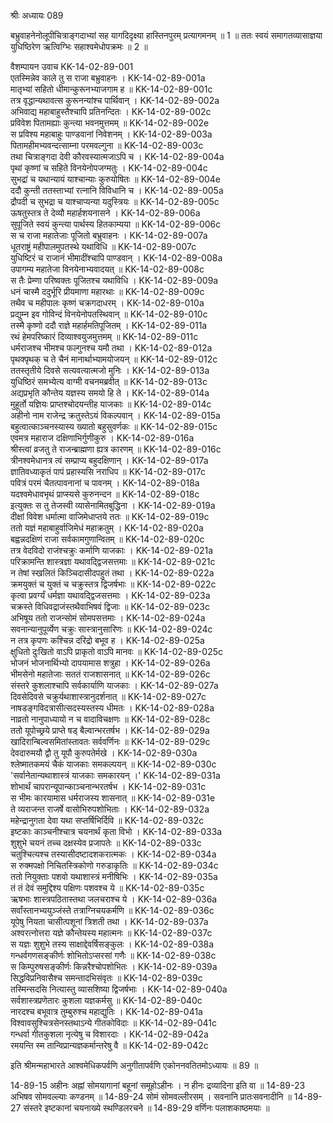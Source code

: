 श्रीः
अध्यायः 089

बभ्रुवाहनेनोलूपीचित्राङ्गदाभ्यां सह यागदिदृक्ष्या हास्तिनपुरम् प्रत्यागमनम् ॥ 1 ॥ ततः स्वयं समागतव्यासाज्ञया युधिष्ठिरेण ऋत्विग्भिः सहाश्वमेधोपक्रमः ॥ 2 ॥

वैशम्पायन उवाच 	KK-14-02-89-001  
एतस्मिन्नेव काले तु स राजा बभ्रुवाहनः ।	KK-14-02-89-001a  
मातृभ्यां सहितो धीमान्कुरूनभ्याजगाम ह ॥	KK-14-02-89-001c  
तत्र वृद्धान्यथावत्स कुरूनन्यांश्च पार्थिवान् ।	KK-14-02-89-002a  
अभिवाद्य महाबाहुस्तैश्चापि प्रतिनन्दितः ।	KK-14-02-89-002c  
प्रविवेश पितामह्याः कुन्त्या भवनमुत्तमम् ॥	KK-14-02-89-002e  
स प्रविश्य महाबाहुः पाण्डवानां निवेशनम् ।	KK-14-02-89-003a  
पितामहीमभ्यवन्दत्साम्ना परमवल्गुना ॥	KK-14-02-89-003c  
तथा चित्राङ्गदा देवी कौरवस्यात्मजाऽपि च ।	KK-14-02-89-004a  
पृथां कृष्णां च सहिते विनयेनोपजग्मतुः ।	KK-14-02-89-004c  
सुभद्रां च यथान्यायं याश्चान्याः कुरुयोषितः ॥	KK-14-02-89-004e  
ददौ कुन्ती ततस्ताभ्यां रत्नानि विविधानि च ।	KK-14-02-89-005a  
द्रौपदी च सुभद्रा च याश्चाप्यन्या यदुस्त्रियः ॥	KK-14-02-89-005c  
ऊषतुस्तत्र ते देव्यौ महार्हशयनासने ।	KK-14-02-89-006a  
सुपूजिते स्वयं कुन्त्या पार्थस्य हितकाम्यया ॥	KK-14-02-89-006c  
स च राजा महातेजाः पूजितो बभ्रुवाहनः ।	KK-14-02-89-007a  
धूतराष्ट्रं महीपालमुपतस्थे यथाविधि ॥	KK-14-02-89-007c  
युधिष्टिरं च राजानं भीमादींश्चापि पाण्डवान् ।	KK-14-02-89-008a  
उपागम्य महातेजा विनयेनाभ्यवादयत् ॥	KK-14-02-89-008c  
स तैः प्रेम्णा परिष्वक्तः पूजितश्च यथाविधि ।	KK-14-02-89-009a  
धनं चास्मै ददुर्भूरि प्रीयमाणा महारथाः ॥	KK-14-02-89-009c  
तथैव च महीपालः कृष्णं चक्रगदाधरम् ।	KK-14-02-89-010a  
प्रद्युम्न इव गोविन्दं विनयेनोपतस्थिवान् ॥	KK-14-02-89-010c  
तस्मै कृष्णो ददौ राज्ञे महार्हमतिपूजितम् ।	KK-14-02-89-011a  
रथं हेमपरिष्कारं दिव्याश्वयुजमुत्तमम् ॥	KK-14-02-89-011c  
धर्मराजश्च भीमश्च फल्गुनश्च यमौ तथा ।	KK-14-02-89-012a  
पृथक्पृथक् च ते चैनं मानार्थाभ्यामयोजयन् ॥	KK-14-02-89-012c  
ततस्तृतीये दिवसे सत्यवत्यात्मजो मुनिः ।	KK-14-02-89-013a  
युधिष्ठिरं समभ्येत्य वाग्मी वचनमब्रवीत् ॥	KK-14-02-89-013c  
अद्यप्रभृति कौन्तेय यज्ञस्य समयो हि ते ।	KK-14-02-89-014a  
मुहूर्तो यज्ञियः प्राप्तश्चोदयन्तीह याजकाः ॥	KK-14-02-89-014c  
अहीनो नाम राजेन्द्र क्रतुस्तेऽयं विकल्पवान् ।	KK-14-02-89-015a  
बहुत्वात्काञ्चनस्यास्य ख्यातो बहुसुवर्णकः ॥	KK-14-02-89-015c  
एवमत्र महाराज दक्षिणाभिर्गुणीकुरु ।	KK-14-02-89-016a  
श्रीस्त्वां व्रजतु ते राजन्ब्राह्मणा ह्यत्र कारणम् ॥	KK-14-02-89-016c  
त्रीनश्वमेधानत्र त्वं सम्प्राप्य बहुदक्षिणान् ।	KK-14-02-89-017a  
ज्ञातिवध्याकृतं पापं प्रहास्यसि नराधिप ॥	KK-14-02-89-017c  
पवित्रं परमं चैतत्पावनानां च पावनम् ।	KK-14-02-89-018a  
यदश्वमेधावभृथं प्राप्स्यसे कुरुनन्दन ॥	KK-14-02-89-018c  
इत्युक्तः स तु तेजस्वी व्यासेनामितबुद्धिना ।	KK-14-02-89-019a  
दीक्षां विवेश धर्मात्मा वाजिमेधाप्तये ततः ॥	KK-14-02-89-019c  
ततो यज्ञं महाबाहुर्वाजिमेधं महाक्रतुम् ।	KK-14-02-89-020a  
बह्वन्नदक्षिणं राजा सर्वकामगुणान्वितम् ॥	KK-14-02-89-020c  
तत्र वेदविदो राजंश्चक्रुः कर्माणि याजकाः ।	KK-14-02-89-021a  
परिक्रामन्ति शास्त्रज्ञा यथावद्द्विजसत्तमाः ॥	KK-14-02-89-021c  
न तेषां स्खलितं किञ्चिदासीदपहुतं तथा ।	KK-14-02-89-022a  
क्रमयुक्तं च युक्तं च चक्रुस्तत्र द्विजर्षभाः ॥	KK-14-02-89-022c  
कृत्वा प्रवर्ग्यं धर्मज्ञा यथावद्द्विजसत्तमाः ।	KK-14-02-89-023a  
चक्रस्ते विधिवद्राजंस्तथैवाभिषवं द्विजाः ॥	KK-14-02-89-023c  
अभिषूय ततो राजन्सोमं सोमपसत्तमाः ।	KK-14-02-89-024a  
सवनान्यानुपूर्व्येण चक्रुः सास्त्रानुसारिणः ॥	KK-14-02-89-024c  
न तत्र कृपणः कश्चिन्न दरिद्रो बभूव ह ।	KK-14-02-89-025a  
क्षुधितो दुःखितो वाऽपि प्राकृतो वाऽपि मानवः ॥	KK-14-02-89-025c  
भोजनं भोजनार्थिभ्यो दापयामास शत्रुहा ।	KK-14-02-89-026a  
भीमसेनो महातेजाः सततं राजशासनात् ॥	KK-14-02-89-026c  
संस्तरे कुशलाश्चापि सर्वकार्याणि याजकाः ।	KK-14-02-89-027a  
दिवसेदिवसे चक्रुर्यथाशास्त्रानुदर्शनात् ॥	KK-14-02-89-027c  
नाषडङ्गविदत्रासीत्सदस्यस्तस्य धीमतः ।	KK-14-02-89-028a  
नाव्रतो नानुपाध्यायो न च वादाविचक्षणः ॥	KK-14-02-89-028c  
ततो यूपोच्छ्रये प्राप्ते षड् बैल्वान्भरतर्षभ ।	KK-14-02-89-029a  
खादिरान्बिल्वसमितांस्तावतः सर्ववर्णिनः ॥	KK-14-02-89-029c  
देवदारुमयौ द्वौ तु यूपौ कुरुपतेर्मखे ।	KK-14-02-89-030a  
श्लेष्मातकमयं चैकं याजकाः समकल्पयन् ॥	KK-14-02-89-030c  
\'सर्वानेतान्यथाशास्त्रं याजकाः समकारयन् ।\'	KK-14-02-89-031a  
शोभार्थं चापरान्यूपान्काञ्चनान्भरतर्षभ ।	KK-14-02-89-031c  
स भीमः कारयामास धर्मराजस्य शासनात् ॥	KK-14-02-89-031e  
ते व्यराजन्त राजर्षे वासोभिरुपशोभिताः ।	KK-14-02-89-032a  
महेन्द्रानुगता देवा यथा सप्तर्षिभिर्दिवि ॥	KK-14-02-89-032c  
इष्टकाः काञ्चनीश्चात्र चयनार्थं कृता विभो ।	KK-14-02-89-033a  
शुशुभे चयनं तच्च दक्षस्येव प्रजापतेः ॥	KK-14-02-89-033c  
चतुश्चित्यश्च तस्यासीदष्टादशकरात्मकः ।	KK-14-02-89-034a  
स रुक्मपक्षो निचितस्त्रिकोणो गरुडाकृतिः ॥	KK-14-02-89-034c  
ततो नियुक्ताः पशवो यथाशास्त्रं मनीषिभिः ।	KK-14-02-89-035a  
तं तं देवं समुद्दिश्य पक्षिणः पशवश्च ये ॥	KK-14-02-89-035c  
ऋषभाः शास्त्रपठितास्तथा जलचराश्च ये ।	KK-14-02-89-036a  
सर्वांस्तानभ्ययुञ्जंस्ते तत्राग्निचयकर्मणि ॥	KK-14-02-89-036c  
यूपेषु नियता चासीत्पशूनां त्रिशती तथा ।	KK-14-02-89-037a  
अश्वरत्नोत्तरा यज्ञे कौन्तेयस्य महात्मनः ॥	KK-14-02-89-037c  
स यज्ञः शुशुभे तस्य साक्षाद्देवर्षिसङ्कुलः ।	KK-14-02-89-038a  
गन्धर्वगणसङ्कीर्णः शोभितोऽप्सरसां गणैः ॥	KK-14-02-89-038c  
स किम्पुरुषसङ्कीर्णः किन्नरैश्चोपशोभितः ।	KK-14-02-89-039a  
सिद्धविप्रनिवासैश्च समन्तादभिसंवृतः ॥	KK-14-02-89-039c  
तस्मिन्सदसि नित्यास्तु व्यासशिष्या द्विजर्षभाः ।	KK-14-02-89-040a  
सर्वशास्त्रप्रणेतारः कुशला यज्ञकर्मसु ॥	KK-14-02-89-040c  
नारदश्च बभूवात्र तुम्बुरुश्च महाद्युतिः ।	KK-14-02-89-041a  
विश्वावसुश्चित्रसेनस्तथाऽन्ये गीतकोविदाः ॥	KK-14-02-89-041c  
गन्धर्वा गीतकुशला नृत्येषु च विशारदाः ।	KK-14-02-89-042a  
रमयन्ति स्म तान्विप्रान्यज्ञकर्मान्तरेषु वै ॥ 	KK-14-02-89-042c  

इति श्रीमन्महाभारते आश्वमेधिकपर्वणि अनुगीतापर्वणि एकोननवतितमोऽध्यायः ॥ 89 ॥

14-89-15 अहीनः अह्नां सोमयागानां बहूनां समूहोऽहीनः । न हीनः द्रव्यादिना इति वा ॥ 14-89-23 अभिषव सोमवल्ल्याः कण्डनम् ॥ 14-89-24 सोमं सोमवल्लीरसम् । सवनानि प्रातःसवनादीनि ॥ 14-89-27 संस्तरे इष्टकानां चयनाख्ये स्थण्डिलरचने ॥ 14-89-29 वर्णिनः पलाशकाष्ठमयाः ॥
